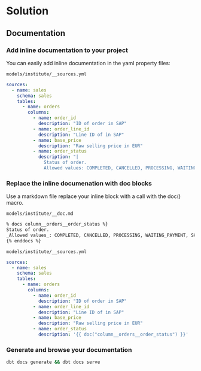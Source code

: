 # Solution

## Documentation

### Add inline documentation to your project

You can easily add inline documentation in the yaml property files:

`models/institute/__sources.yml`
```yaml
sources:
  - name: sales
    schema: sales
    tables:
      - name: orders
        columns:
          - name: order_id
            description: "ID of order in SAP"
          - name: order_line_id
            description: "Line ID of in SAP"
          - name: base_price
            description: "Raw selling price in EUR"
          - name: order_status
            description: "|
              Status of order.
              Allowed values: COMPLETED, CANCELLED, PROCESSING, WAITING_PAYMENT, SHIPPED"
```

### Replace the inline documenation with doc blocks

Use a markdown file replace your inline block with a call with the doc() macro.

`models/institute/__doc.md`
```md
% docs column__orders__order_status %}
Status of order. 
_Allowed values_: COMPLETED, CANCELLED, PROCESSING, WAITING_PAYMENT, SHIPPED
{% enddocs %}
```

`models/institute/__sources.yml`
```yaml
sources:
  - name: sales
    schema: sales
    tables:
      - name: orders
        columns:
          - name: order_id
            description: "ID of order in SAP"
          - name: order_line_id
            description: "Line ID of in SAP"
          - name: base_price
            description: "Raw selling price in EUR"
          - name: order_status
            description: '{{ doc("column__orders__order_status") }}'
```

### Generate and browse your documentation

```bash
dbt docs generate && dbt docs serve
```